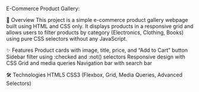 E-Commerce Product Gallery:

📌 Overview
This project is a simple e-commerce product gallery webpage built using HTML and CSS only. 
It displays products in a responsive grid and allows users to filter products by category 
(Electronics, Clothing, Books) using pure CSS selectors without any JavaScript.

✨ Features
Product cards with image, title, price, and “Add to Cart” button
Sidebar filter using :checked and :not() selectors
Responsive design with CSS Grid and media queries
Navigation bar with search bar

🛠 Technologies
HTML5
CSS3 (Flexbox, Grid, Media Queries, Advanced Selectors)
